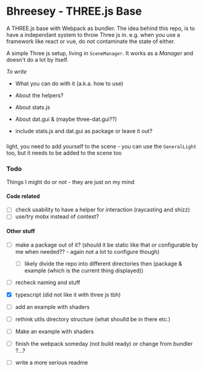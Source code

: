 # Bhreesey - THREE.js Base

A THREE.js base with Webpack as bundler. The idea behind this repo, is to have a independant system to throw Three js in. e.g. when you use a framework like react or vue, do not contaminate the state of either.

A simple Three js setup, living in `SceneManager`. It works as a *Manager* and doesn't do a lot by itself.


*To write*
- What you can do with it (a.k.a. how to use)
- About the helpers?
- About stats.js
- About dat.gui & (maybe three-dat.gui??)


- include stats.js and dat.gui as package or leave it out?

### 
light, you need to add yourself to the scene - you can use the `GeneralLight` too, but it needs to be added to the scene too

### Todo
Things I might do or not - they are just on my mind

#### Code related
- [ ] check usability to have a helper for interaction (raycasting and shizz)
- [ ] use/try mobx instead of context?

#### Other stuff
- [ ] make a package out of it? (should it be static like that or configurable by me when needed?? - again not a lot to configure though) 
  - [ ] likely divide the repo into different directories then (package & example (which is the current thing displayed))
- [ ] recheck naming and stuff
- [x] typescript (did not like it with three js tbh)
- [ ] add an example with shaders
- [ ] rethink utils directory structure (what shoulld be in there etc.)
- [ ] Make an example with shaders

- [ ] finish the webpack someday (not build ready) or change from bundler ?...?
- [ ] write a more serious readme